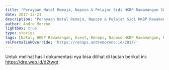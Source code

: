 ```yaml
---
title: "Perayaan Natal Remaja, Naposo & Pelajar Sidi HKBP Rawamangun 2017"
date: 2017-12-21
description: "Perayaan Natal Remaja, Naposo & Pelajar Sidi HKBP Rawamangun Tahun 2017"
author: Andre Moreno
lightbox: true
type: stories
tags: [Natal, HKBP Rawamangun, Event, Renaps, Naposo HKBP Rawamangun, Remaja HKBP Rawamangun]
relPermalinkOverride: 'https://renaps.andremoreno.id/2017/'
---
```



Untuk melihat hasil dokumentasi nya bisa dilihat di tautan berikut ini: <a href="https://dre.web.id/d2twgt">https://dre.web.id/d2twgt</a>
